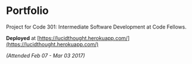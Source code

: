 # Portfolio

Project for Code 301: Intermediate Software Development at Code Fellows.  

**Deployed** at [https://lucidthought.herokuapp.com/](https://lucidthought.herokuapp.com/)  

_(Attended Feb 07 - Mar 03 2017)_
